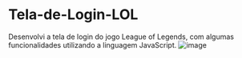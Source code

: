 # Tela-de-Login-LOL
Desenvolvi a tela de login do jogo League of Legends, com algumas funcionalidades utilizando a linguagem JavaScript.
![image](https://user-images.githubusercontent.com/112439603/195115750-e5e7c9aa-b27a-488b-8a25-a06f70af329b.png)

